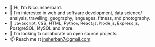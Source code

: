 - 👋 Hi, I’m Nico. nsherban1.
- 👀 I’m interested in web and software development, data science/ analysis, travelling, geography, languages, fitness, and photography.
- 🌱 Javascript, CSS, HTML, Python, React.js, Node.js, Express.js, PostgreSQL, MySQL and more.
- 💞️ I’m looking to collaborate on open source projects.
- 📫 Reach me at jnsherban7@gmail.com.

<!---
nsherban1/nsherban1 is a ✨ special ✨ repository because its `README.md` (this file) appears on your GitHub profile.
You can click the Preview link to take a look at your changes.
--->
